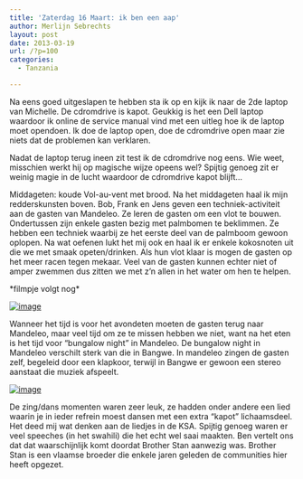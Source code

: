 ```yaml
---
title: 'Zaterdag 16 Maart: ik ben een aap'
author: Merlijn Sebrechts
layout: post
date: 2013-03-19
url: /?p=100
categories:
  - Tanzania

---
```

Na eens goed uitgeslapen te hebben sta ik op en kijk ik naar de 2de laptop van Michelle. De cdromdrive is kapot. Geukkig is het een Dell laptop waardoor ik online de service manual vind met een uitleg hoe ik de laptop moet opendoen. Ik doe de laptop open, doe de cdromdrive open maar zie niets dat de problemen kan verklaren.
  
Nadat de laptop terug ineen zit test ik de cdromdrive nog eens. Wie weet, misschien werkt hij op magische wijze opeens wel? Spijtig genoeg zit er weinig magie in de lucht waardoor de cdromdrive kapot blijft&#8230;

Middageten: koude Vol-au-vent met brood. Na het middageten haal ik mijn redderskunsten boven. Bob, Frank en Jens geven een techniek-activiteit aan de gasten van Mandeleo. Ze leren de gasten om een vlot te bouwen. Ondertussen zijn enkele gasten bezig met palmbomen te beklimmen. Ze hebben een techniek waarbij ze het eerste deel van de palmboom gewoon oplopen. Na wat oefenen lukt het mij ook en haal ik er enkele kokosnoten uit die we met smaak opeten/drinken. Als hun vlot klaar is mogen de gasten op het meer racen tegen mekaar. Veel van de gasten kunnen echter niet of amper zwemmen dus zitten we met z&#8217;n allen in het water om hen te helpen.

\*filmpje volgt nog\*

[<img title="P1170507.JPG" class="alignnone size-full" alt="image" src="http://178.62.244.89/wp-content/uploads/2013/03/wpid-P1170507.jpg" />][1] 

Wanneer het tijd is voor het avondeten moeten de gasten terug naar Mandeleo, maar veel tijd om ze te missen hebben we niet, want na het eten is het tijd voor &#8220;bungalow night&#8221; in Mandeleo. De bungalow night in Mandeleo verschilt sterk van die in Bangwe. In mandeleo zingen de gasten zelf, begeleid door een klapkoor, terwijl in Bangwe er gewoon een stereo aanstaat die muziek afspeelt.

[<img class="alignnone size-full" title="DSC_0318.jpg" alt="image" src="http://178.62.244.89/wp-content/uploads/2013/03/wpid-DSC_0318.jpg" />][2]

De zing/dans momenten waren zeer leuk, ze hadden onder andere een lied waarin je in ieder refrein moest dansen met een extra &#8220;kapot&#8221; lichaamsdeel. Het deed mij wat denken aan de liedjes in de KSA. Spijtig genoeg waren er veel speeches (in het swahili) die het echt wel saai maakten. Ben vertelt ons dat dat waarschijnlijk komt doordat Brother Stan aanwezig was. Brother Stan is een vlaamse broeder die enkele jaren geleden de communities hier heeft opgezet.

 [1]: http://178.62.244.89/wp-content/uploads/2013/03/wpid-P1170507.jpg
 [2]: http://178.62.244.89/wp-content/uploads/2013/03/wpid-DSC_0318.jpg